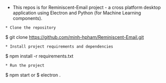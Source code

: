 * This repos is for Reminiscent-Email project - a cross platform desktop application using Electron and Python (for Machine Learning components). 
```
* Clone the repository
```
$ git clone https://github.com/minh-hpham/Reminiscent-Email.git
```
* Install project requirements and dependencies
```
$ npm install -r requirements.txt
```
* Run the project
```
$ npm start or $ electron .

